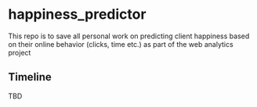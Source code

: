 # happiness_predictor

This repo is to save all personal work on predicting client happiness based on their online behavior (clicks, time etc.) as part of the web analytics project

## Timeline

TBD

